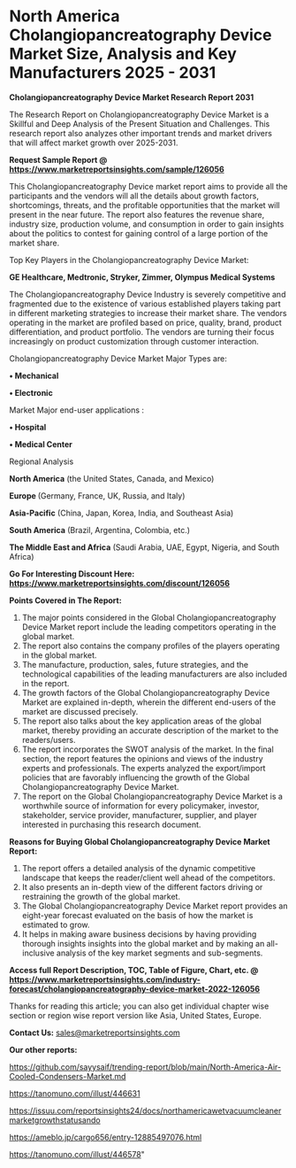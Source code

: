 # North America Cholangiopancreatography Device Market Size, Analysis and Key Manufacturers 2025 - 2031

<strong>Cholangiopancreatography Device Market Research Report 2031</strong>

The Research Report on Cholangiopancreatography Device Market is a Skillful and Deep Analysis of the Present Situation and Challenges. This research report also analyzes other important trends and market drivers that will affect market growth over 2025-2031.

<strong>Request Sample Report @ <a href=https://www.marketreportsinsights.com/sample/126056>https://www.marketreportsinsights.com/sample/126056</a></strong>

This Cholangiopancreatography Device market report aims to provide all the participants and the vendors will all the details about growth factors, shortcomings, threats, and the profitable opportunities that the market will present in the near future. The report also features the revenue share, industry size, production volume, and consumption in order to gain insights about the politics to contest for gaining control of a large portion of the market share.

Top Key Players in the Cholangiopancreatography Device Market:

<strong>GE Healthcare, Medtronic, Stryker, Zimmer, Olympus Medical Systems</strong>

The Cholangiopancreatography Device Industry is severely competitive and fragmented due to the existence of various established players taking part in different marketing strategies to increase their market share. The vendors operating in the market are profiled based on price, quality, brand, product differentiation, and product portfolio. The vendors are turning their focus increasingly on product customization through customer interaction.

Cholangiopancreatography Device Market Major Types are:

<strong>• Mechanical

• Electronic</strong>

Market Major end-user applications :

<strong>• Hospital

• Medical Center</strong>

Regional Analysis

</u><strong><b>North America</b></strong> (the United States, Canada, and Mexico)

<strong><b>Europe </b></strong>(Germany, France, UK, Russia, and Italy)

<strong><b>Asia-Pacific</b></strong> (China, Japan, Korea, India, and Southeast Asia)

<strong><b>South America</b></strong> (Brazil, Argentina, Colombia, etc.)

<strong><b>The Middle East and Africa</b></strong> (Saudi Arabia, UAE, Egypt, Nigeria, and South Africa)

<strong>Go For Interesting Discount Here: <a href=https://www.marketreportsinsights.com/discount/126056>https://www.marketreportsinsights.com/discount/126056</a></strong>

<strong>Points Covered in The Report:</strong>
<ol>
  <li>The major points considered in the Global Cholangiopancreatography Device Market report include the leading competitors operating in the global market.</li>
  <li>The report also contains the company profiles of the players operating in the global market.</li>
  <li>The manufacture, production, sales, future strategies, and the technological capabilities of the leading manufacturers are also included in the report.</li>
  <li>The growth factors of the Global Cholangiopancreatography Device Market are explained in-depth, wherein the different end-users of the market are discussed precisely.</li>
  <li>The report also talks about the key application areas of the global market, thereby providing an accurate description of the market to the readers/users.</li>
  <li>The report incorporates the SWOT analysis of the market. In the final section, the report features the opinions and views of the industry experts and professionals. The experts analyzed the export/import policies that are favorably influencing the growth of the Global Cholangiopancreatography Device Market.</li>
  <li>The report on the Global Cholangiopancreatography Device Market is a worthwhile source of information for every policymaker, investor, stakeholder, service provider, manufacturer, supplier, and player interested in purchasing this research document.</li>
</ol>
<strong>Reasons for Buying Global Cholangiopancreatography Device Market Report:</strong>

<ol>
  <li>The report offers a detailed analysis of the dynamic competitive landscape that keeps the reader/client well ahead of the competitors.</li>
  <li>It also presents an in-depth view of the different factors driving or restraining the growth of the global market.</li>
  <li>The Global Cholangiopancreatography Device Market report provides an eight-year forecast evaluated on the basis of how the market is estimated to grow.</li>
  <li>It helps in making aware business decisions by having providing thorough insights insights into the global market and by making an all-inclusive analysis of the key market segments and sub-segments.</li>
</ol>
<strong>Access full Report Description, TOC, Table of Figure, Chart, etc. @ <a href=https://www.marketreportsinsights.com/industry-forecast/cholangiopancreatography-device-market-2022-126056>https://www.marketreportsinsights.com/industry-forecast/cholangiopancreatography-device-market-2022-126056</a></strong>


Thanks for reading this article; you can also get individual chapter wise section or region wise report version like Asia, United States, Europe.

<strong>Contact Us:</strong>
sales@marketreportsinsights.com

<strong>Our other reports:</strong>

<a href=https://github.com/sayysaif/trending-report/blob/main/North-America-Air-Cooled-Condensers-Market.md>https://github.com/sayysaif/trending-report/blob/main/North-America-Air-Cooled-Condensers-Market.md</a>

<a href=https://tanomuno.com/illust/446631>https://tanomuno.com/illust/446631</a>

<a href=https://issuu.com/reportsinsights24/docs/northamericawetvacuumcleanermarketgrowthstatusando>https://issuu.com/reportsinsights24/docs/northamericawetvacuumcleanermarketgrowthstatusando</a>

<a href=https://ameblo.jp/cargo656/entry-12885497076.html>https://ameblo.jp/cargo656/entry-12885497076.html</a>

<a href=https://tanomuno.com/illust/446578>https://tanomuno.com/illust/446578</a>"
